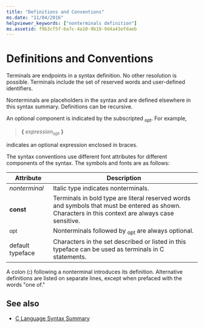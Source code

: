 ```yaml
---
title: "Definitions and Conventions"
ms.date: "11/04/2016"
helpviewer_keywords: ["nonterminals definition"]
ms.assetid: f9b3cf5f-6a7c-4a10-9b18-9d4a43efdaeb
---
```

# Definitions and Conventions

Terminals are endpoints in a syntax definition. No other resolution is possible. Terminals include the set of reserved words and user-defined identifiers.

Nonterminals are placeholders in the syntax and are defined elsewhere in this syntax summary. Definitions can be recursive.

An optional component is indicated by the subscripted <sub>opt</sub>. For example,

> **{** *expression*<sub>opt</sub> **}**

indicates an optional expression enclosed in braces.

The syntax conventions use different font attributes for different components of the syntax. The symbols and fonts are as follows:

|Attribute|Description|
|---------------|-----------------|
|*nonterminal*|Italic type indicates nonterminals.|
|**const**|Terminals in bold type are literal reserved words and symbols that must be entered as shown. Characters in this context are always case sensitive.|
|<sub>opt</sub>|Nonterminals followed by <sub>opt</sub> are always optional.|
|default typeface|Characters in the set described or listed in this typeface can be used as terminals in C statements.|

A colon (**:**) following a nonterminal introduces its definition. Alternative definitions are listed on separate lines, except when prefaced with the words "one of."

## See also

- [C Language Syntax Summary](../c-language/c-language-syntax-summary.md)
